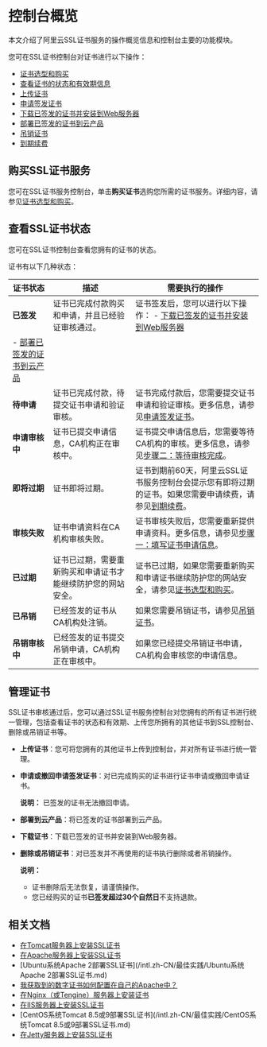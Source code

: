 # 控制台概览

本文介绍了阿里云SSL证书服务的操作概览信息和控制台主要的功能模块。

您可在SSL证书控制台对证书进行以下操作：

-   [证书选型和购买](/intl.zh-CN/.md)
-   [查看证书的状态和有效期信息](/intl.zh-CN/产品定价/SSL证书退款说明.md)
-   [上传证书](/intl.zh-CN/证书管理/上传证书.md)
-   [申请签发证书](/intl.zh-CN/证书申请/申请和提交审核流程/步骤一：填写证书申请信息.md)
-   [下载已签发的证书并安装到Web服务器](/intl.zh-CN/证书安装/下载证书.md)
-   [部署已签发的证书到云产品](/intl.zh-CN/证书安装/已签发证书部署到阿里云产品.md)
-   [吊销证书](/intl.zh-CN/证书管理/吊销证书.md)
-   [到期续费](/intl.zh-CN/产品定价/到期续费.md)

## 购买SSL证书服务

您可在SSL证书服务控制台，单击**购买证书**选购您所需的证书服务。详细内容，请参见[证书选型和购买](/intl.zh-CN/.md)。

## 查看SSL证书状态

您可在SSL证书控制台查看您拥有的证书的状态。

证书有以下几种状态：

|证书状态|描述|需要执行的操作|
|----|--|-------|
|**已签发**|证书已完成付款购买和申请，并且已经验证审核通过。|证书签发后，您可以进行以下操作： -   [下载已签发的证书并安装到Web服务器](/intl.zh-CN/证书安装/下载证书.md)
-   [部署已签发的证书到云产品](/intl.zh-CN/证书安装/已签发证书部署到阿里云产品.md) |
|**待申请**|证书已完成付款，待提交证书申请和验证审核。|证书完成付款后，您需要提交证书申请和验证审核。更多信息，请参见[申请签发证书](/intl.zh-CN/证书申请/申请和提交审核流程/步骤一：填写证书申请信息.md)。|
|**申请审核中**|证书已提交申请信息，CA机构正在审核中。|证书提交申请信息后，您需要等待CA机构的审核。更多信息，请参见[步骤二：等待审核完成](/intl.zh-CN/证书申请/申请和提交审核流程/步骤二：等待审核完成.md)。|
|**即将过期**|证书即将过期。|证书到期前60天，阿里云SSL证书服务控制台会提示您有即将过期的证书。如果您需要申请续费，请参见[到期续费](/intl.zh-CN/产品定价/到期续费.md)。|
|**审核失败**|证书申请资料在CA机构审核失败。|证书审核失败后，您需要重新提供申请资料。更多信息，请参见[步骤一：填写证书申请信息](/intl.zh-CN/证书申请/申请和提交审核流程/步骤一：填写证书申请信息.md)。|
|**已过期**|证书已过期，需要重新购买和申请证书才能继续防护您的网站安全。|证书已过期，如果您需要重新购买和申请证书继续防护您的网站安全，请参见[证书选型和购买](/intl.zh-CN/.md)。|
|**已吊销**|已经签发的证书从CA机构处注销。|如果您需要吊销证书，请参见[吊销证书](/intl.zh-CN/证书管理/吊销证书.md)。|
|**吊销审核中**|已经签发的证书提交吊销申请，CA机构正在审核中。|如果您已经提交吊销证书申请，CA机构会审核您的申请信息。|

## 管理证书

SSL证书审核通过后，您可以通过SSL证书服务控制台对您拥有的所有证书进行统一管理，包括查看证书的状态和有效期、上传您所拥有的其他证书到SSL控制台、删除或吊销证书等。

-   **上传证书**：您可将您拥有的其他证书上传到控制台，并对所有证书进行统一管理。
-   **申请或撤回申请签发证书**：对已完成购买的证书进行证书申请或撤回申请证书。

    **说明：** 已签发的证书无法撤回申请。

-   **部署到云产品**：将已签发的证书部署到云产品。
-   **下载证书**：下载已签发的证书并安装到Web服务器。
-   **删除或吊销证书**：对已签发并不再使用的证书执行删除或者吊销操作。

    **说明：**

    -   证书删除后无法恢复，请谨慎操作。
    -   您已经购买的证书**已签发超过30个自然日**不支持退款。

## 相关文档

-   [在Tomcat服务器上安装SSL证书](/intl.zh-CN/证书安装/安装到服务器/Tomcat服务器安装SSL证书/安装PFX格式证书.md)
-   [在Apache服务器上安装SSL证书](/intl.zh-CN/证书安装/安装到服务器/在Apache服务器上安装SSL证书.md)
-   [Ubuntu系统Apache 2部署SSL证书](/intl.zh-CN/最佳实践/Ubuntu系统Apache 2部署SSL证书.md)
-   [我获取到的数字证书如何配置在自己的Apache中？]()
-   [在Nginx（或Tengine）服务器上安装证书](/intl.zh-CN/证书安装/安装到服务器/在Nginx（或Tengine）服务器上安装证书.md)
-   [在IIS服务器上安装SSL证书](/intl.zh-CN/证书安装/安装到服务器/在IIS服务器上安装SSL证书.md)
-   [CentOS系统Tomcat 8.5或9部署SSL证书](/intl.zh-CN/最佳实践/CentOS系统Tomcat 8.5或9部署SSL证书.md)
-   [在Jetty服务器上安装SSL证书](/intl.zh-CN/证书安装/安装到服务器/在Jetty服务器上安装SSL证书.md)

